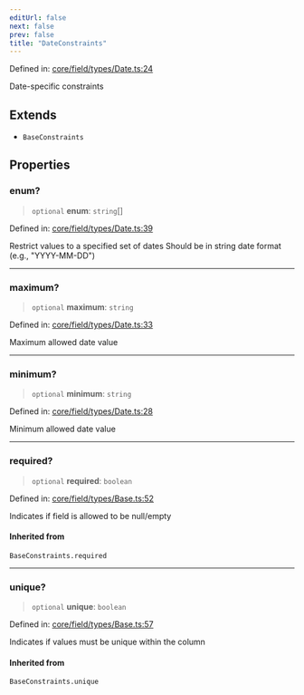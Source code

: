 ```yaml
---
editUrl: false
next: false
prev: false
title: "DateConstraints"
---
```


Defined in: [core/field/types/Date.ts:24](https://github.com/datisthq/dpkit/blob/7a3ebb9422265a09d2e84e0952d10e0101139f80/core/field/types/Date.ts#L24)

Date-specific constraints

## Extends

- `BaseConstraints`

## Properties

### enum?

> `optional` **enum**: `string`[]

Defined in: [core/field/types/Date.ts:39](https://github.com/datisthq/dpkit/blob/7a3ebb9422265a09d2e84e0952d10e0101139f80/core/field/types/Date.ts#L39)

Restrict values to a specified set of dates
Should be in string date format (e.g., "YYYY-MM-DD")

***

### maximum?

> `optional` **maximum**: `string`

Defined in: [core/field/types/Date.ts:33](https://github.com/datisthq/dpkit/blob/7a3ebb9422265a09d2e84e0952d10e0101139f80/core/field/types/Date.ts#L33)

Maximum allowed date value

***

### minimum?

> `optional` **minimum**: `string`

Defined in: [core/field/types/Date.ts:28](https://github.com/datisthq/dpkit/blob/7a3ebb9422265a09d2e84e0952d10e0101139f80/core/field/types/Date.ts#L28)

Minimum allowed date value

***

### required?

> `optional` **required**: `boolean`

Defined in: [core/field/types/Base.ts:52](https://github.com/datisthq/dpkit/blob/7a3ebb9422265a09d2e84e0952d10e0101139f80/core/field/types/Base.ts#L52)

Indicates if field is allowed to be null/empty

#### Inherited from

`BaseConstraints.required`

***

### unique?

> `optional` **unique**: `boolean`

Defined in: [core/field/types/Base.ts:57](https://github.com/datisthq/dpkit/blob/7a3ebb9422265a09d2e84e0952d10e0101139f80/core/field/types/Base.ts#L57)

Indicates if values must be unique within the column

#### Inherited from

`BaseConstraints.unique`
